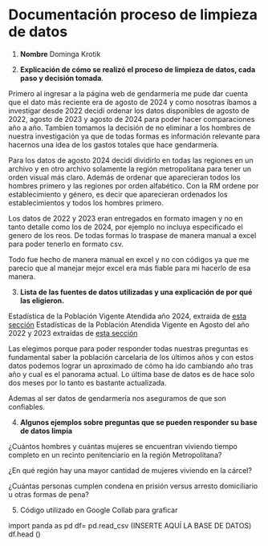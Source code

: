 # Documentación proceso de limpieza de datos

1. **Nombre**
Dominga Krotik

2. **Explicación de cómo se realizó el proceso de limpieza de datos, cada paso y decisión tomada**.

Primero al ingresar a la página web de gendarmería me pude dar cuenta que el dato más reciente era de agosto de 2024 y como nosotras íbamos a investigar desde 2022 decidí ordenar los datos disponibles de agosto de 2022, agosto de 2023 y agosto de 2024 para poder hacer comparaciones año a año. Tambien tomamos la decisión de no eliminar a los hombres de nuestra investigación ya que de todas formas es información relevante para hacernos una idea de los gastos totales que hace gendarmería.


Para los datos de agosto 2024 decidí dividirlo en todas las regiones en un archivo y en otro archivo solamente la región metropolitana para tener un orden visual más claro. Además de ordenar que aparecieran todos los hombres primero y las regiones por orden alfabético. Con la RM ordene por establecimiento y género, es decir que aparecieran ordenados los establecimientos y todos los hombres primero. 


Los datos de 2022 y 2023 eran entregados en formato imagen y no en tanto detalle como los de 2024, por ejemplo no incluya especificado el genero de los reos. De todas formas lo traspase de manera manual a excel para poder tenerlo en formato csv.

Todo fue hecho de manera manual en excel y no con códigos ya que me parecio que al manejar mejor excel era más fiable para mi hacerlo de esa manera.


3. **Lista de las fuentes de datos utilizadas y una explicación de por qué las eligieron.**

Estadística de la Población Vigente Atendida año 2024, extraida de [esta sección](https://www.gendarmeria.gob.cl/est_general.html)
Estadísticas de la Población Atendida Vigente en Agosto del año 2022 y 2023 extraídas de [esta sección](https://www.gendarmeria.gob.cl/rep_est_mes.html)


Las elegimos porque para poder responder todas nuestras preguntas es fundamental saber la población carcelaria de los últimos años y con estos datos podemos lograr un aproximado de cómo ha ido cambiando año tras año y cual es el panorama actual. Lo última base de datos es de hace solo dos meses por lo tanto es bastante actualizada.

Ademas al ser datos de gendarmería nos aseguramos de que son confiables.

4. **Algunos ejemplos sobre preguntas que se pueden responder su base de datos limpia**


¿Cuántos hombres y cuántas mujeres se encuentran viviendo tiempo completo en un recinto penitenciario en la región Metropolitana?

¿En qué región hay una mayor cantidad de mujeres viviendo en la cárcel?

¿Cuántas personas cumplen condena en prisión versus arresto domiciliario u otras formas de pena?

5. Código utilizado en Google Collab para graficar
 
 import panda as pd
 df= pd.read_csv (INSERTE AQUÍ LA BASE DE DATOS)
 df.head ()